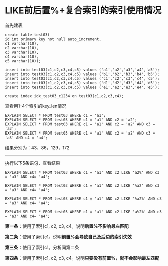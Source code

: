 # LIKE前后置%+复合索引的索引使用情况

首先建表

```
create table test03(
id int primary key not null auto_increment,
c1 varchar(10),
c2 varchar(10),
c3 varchar(10),
c4 varchar(10),
c5 varchar(10));
 
insert into test03(c1,c2,c3,c4,c5) values ('a1','a2','a3','a4','a5');
insert into test03(c1,c2,c3,c4,c5) values ('b1','b2','b3','b4','b5');
insert into test03(c1,c2,c3,c4,c5) values ('c1','c2','c3','c4','c5');
insert into test03(c1,c2,c3,c4,c5) values ('d1','d2','d3','d4','d5');
insert into test03(c1,c2,c3,c4,c5) values ('e1','e2','e3','e4','e5');
 
create index idx_test03_c1234 on test03(c1,c2,c3,c4);
```

查看用1-4个索引的key_len情况

```
EXPLAIN SELECT * FROM test03 WHERE c1 = 'a1';
EXPLAIN SELECT * FROM test03 WHERE c1 = 'a1' AND c2 = 'a2';
EXPLAIN SELECT * FROM test03 WHERE c1 = 'a1' AND c2 = 'a2' AND c3 = 'a3';
EXPLAIN SELECT * FROM test03 WHERE c1 = 'a1' AND c2 = 'a2' AND c3 = 'a3' AND c4 = 'a4';
```

结果分别为：43，86，129，172

* * *

执行以下5条语句，查看结果

```
EXPLAIN SELECT * FROM test03 WHERE c1 = 'a1' AND c2 LIKE 'a2%' AND c3 = 'a3' AND c4= 'a4';

EXPLAIN SELECT * FROM test03 WHERE c1 = 'a1' AND c2 LIKE '%a2' AND c3 = 'a3' AND c4= 'a4';

EXPLAIN SELECT * FROM test03 WHERE c1 = 'a1' AND c2 LIKE '%a2%' AND c3 = 'a3' AND c4= 'a4';

EXPLAIN SELECT * FROM test03 WHERE c1 = 'a1' AND c2 LIKE 'a%2%' AND c3 = 'a3' AND c4= 'a4';
```

**第一条**：使用了索引c1, c2, c3, c4。说明**后置%不影响最左匹配**

**第二条**：使用了索引c1。说明**前置%会导致自己及后边的索引失效**

**第三条**：使用了索引c1。分析同第二条

**第四条**：使用了索引c1, c2, c3, c4。说明**只要没有前置%，就不会影响最左匹配**